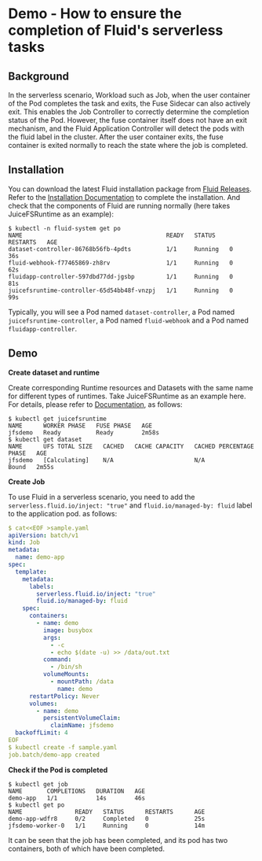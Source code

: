 # Demo - How to ensure the completion of Fluid's serverless tasks

## Background

In the serverless scenario, Workload such as Job, when the user container of the Pod completes the task and exits, the
Fuse Sidecar can also actively exit.
This enables the Job Controller to correctly determine the completion status of the Pod. However, the fuse container
itself does not have an exit mechanism, and the Fluid Application Controller will detect the pods with the fluid label
in the cluster.
After the user container exits, the fuse container is exited normally to reach the state where the job is completed.

## Installation

You can download the latest Fluid installation package
from [Fluid Releases](https://github.com/fluid-cloudnative/fluid/releases).
Refer to the [Installation Documentation](../userguide/install.md) to complete the installation. And check that the
components of Fluid are running normally (here takes JuiceFSRuntime as an example):

```shell
$ kubectl -n fluid-system get po
NAME                                         READY   STATUS    RESTARTS   AGE
dataset-controller-86768b56fb-4pdts          1/1     Running   0          36s
fluid-webhook-f77465869-zh8rv                1/1     Running   0          62s
fluidapp-controller-597dbd77dd-jgsbp         1/1     Running   0          81s
juicefsruntime-controller-65d54bb48f-vnzpj   1/1     Running   0          99s
```

Typically, you will see a Pod named `dataset-controller`, a Pod named `juicefsruntime-controller`, a Pod
named `fluid-webhook` and a Pod named `fluidapp-controller`.

## Demo

**Create dataset and runtime**

Create corresponding Runtime resources and Datasets with the same name for different types of runtimes. Take JuiceFSRuntime as an example here. For details, please refer to [Documentation](juicefs_runtime.md), as follows:

```shell
$ kubectl get juicefsruntime
NAME      WORKER PHASE   FUSE PHASE   AGE
jfsdemo   Ready          Ready        2m58s
$ kubectl get dataset
NAME      UFS TOTAL SIZE   CACHED   CACHE CAPACITY   CACHED PERCENTAGE   PHASE   AGE
jfsdemo   [Calculating]    N/A                       N/A                 Bound   2m55s
```

**Create Job**

To use Fluid in a serverless scenario, you need to add the `serverless.fluid.io/inject: "true"` and `fluid.io/managed-by: fluid` label to the application pod. as follows:

```yaml
$ cat<<EOF >sample.yaml
apiVersion: batch/v1
kind: Job
metadata:
  name: demo-app
spec:
  template:
    metadata:
      labels:
        serverless.fluid.io/inject: "true"
        fluid.io/managed-by: fluid
    spec:
      containers:
        - name: demo
          image: busybox
          args:
            - -c
            - echo $(date -u) >> /data/out.txt
          command:
            - /bin/sh
          volumeMounts:
            - mountPath: /data
              name: demo
      restartPolicy: Never
      volumes:
        - name: demo
          persistentVolumeClaim:
            claimName: jfsdemo
  backoffLimit: 4
EOF
$ kubectl create -f sample.yaml
job.batch/demo-app created
```

**Check if the Pod is completed**

```shell
$ kubectl get job
NAME       COMPLETIONS   DURATION   AGE
demo-app   1/1           14s        46s
$ kubectl get po
NAME               READY   STATUS      RESTARTS      AGE
demo-app-wdfr8     0/2     Completed   0             25s
jfsdemo-worker-0   1/1     Running     0             14m
```

It can be seen that the job has been completed, and its pod has two containers, both of which have been completed.
